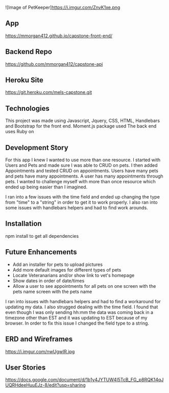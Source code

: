 
![Image of PetKeeper]https://i.imgur.com/ZnvK1xe.png

## App
  https://mmorgan412.github.io/capstone-front-end/
## Backend Repo
  https://github.com/mmorgan412/capstone-api
## Heroku Site
  https://git.heroku.com/mels-capstone.git

## Technologies
  This project was made using Javascript, Jquery, CSS, HTML, Handlebars and Bootstrap for the front end.
  Moment.js package used
  The back end uses Ruby on

## Development Story
  For this app I knew I wanted to use more than one resource.  I started with Users and Pets and made sure I was able to CRUD on pets.  I then added Appointments and tested CRUD on appointments.  Users have many pets and pets have many appointments.  A user has many appointments through pets.  I wanted to challenge myself with more than once resource which ended up being easier than I imagined.

  I ran into a few issues with the time field and ended up changing the type from "time" to a "string" in order to get it to work properly.  I also ran into some issues with handlebars helpers and had to find work arounds.

## Installation
  npm install to get all dependencies

## Future Enhancements
  - Add an installer for pets to upload pictures
  - Add more default images for different types of pets
  - Locate Veteranarians and/or show link to vet's homepage
  - Show dates in order of date/times
  - Allow a user to see appointments for all pets on one screen with the pets name  screen with the pets name

  I ran into issues with handlebars helpers and had to find a workaround for updating my data.  I also strugged dealing with the time field.  I found that even though I was only sending hh:mm the data was coming back in a timezone other than EST and it was updating to EST because of my browser.  In order to fix this issue I changed the field type to a string.


## ERD and Wireframes

https://i.imgur.com/nwUgwIR.jpg

## User Stories

https://docs.google.com/document/d/1b1y4JYTUW4I5TcB_FG_p8RQK14qJUQRHdeeHuuEJz-8/edit?usp=sharing
